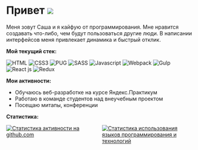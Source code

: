 # Привет <img src="https://img.icons8.com/dusk/36/000000/v-live.png"/>

Меня зовут Саша и я кайфую от программирования. Мне нравится создавать что-либо, чем будут пользоваться другие люди. В написании интерфейсов меня привлекает динамика и быстрый отклик.

**Мой текущий стек:**

<img src="https://img.icons8.com/color/36/000000/html-5--v1.png" alt="HTML"/>
<img src="https://img.icons8.com/color/36/000000/css3.png" alt="CSS3"/>
<img src="https://img.icons8.com/color/36/000000/pug.png" alt="PUG"/>
<img src="https://img.icons8.com/color/36/000000/sass.png" alt="SASS"/>
<img src="https://img.icons8.com/color/36/000000/javascript.png" alt="Javascript"/>
<img src="https://img.icons8.com/dusk/36/000000/webpack.png" alt="Webpack"/>
<img src="https://img.icons8.com/windows/36/000000/gulp.png" alt="Gulp"/>
<img src="https://img.icons8.com/plasticine/36/000000/react.png" alt="React js"/>
<img src="https://img.icons8.com/color/36/000000/redux.png" alt="Redux"/>

**Мои активности:**

- Обучаюсь веб-разработке на курсе Яндекс.Практикум
- Работаю в команде студентов над внеучебным проектом
- Посещаю митапы, конференции

**Статистика:**
<div style="display: grid; grid-template-columns: 1fr 1fr; grid-gap: 10px;">
    <a href="#" target="_blank">
        <img src="https://github-readme-stats.vercel.app/api?username=enslit&count_private=true&show_icons=true&theme=dark&include_all_commits=true&custom_title=Моя+статистика+на+GitHub&locale=ru&hide=issues,stars" alt="Статистика активности на github.com"/>
    </a>
    <a href="#" target="_blank">
        <img src="https://github-readme-stats.vercel.app/api/top-langs/?username=enslit&layout=compact&hide_title=true&theme=dark&hide=shell" alt="Статистика использования языков программирования и технологий" />
    </a>
</div>